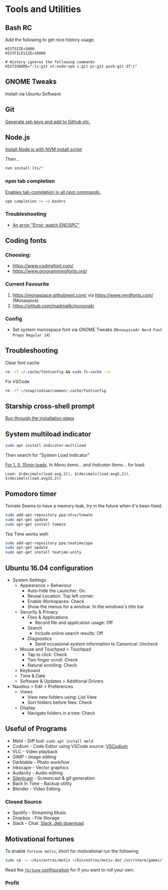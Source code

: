 # Tools and Utilities

## Bash RC

Add the following to get nice history usage.

```
HISTSIZE=5000
HISTFILESIZE=10000

# History ignores the following commands
HISTIGNORE=":ls:git st:node:npm i:git pr:git push:git df:c"
```

## GNOME Tweaks

Install via Ubuntu Software

## Git

[Generate ssh keys and add to Github etc.](https://help.github.com/articles/generating-ssh-keys/)

## Node.js

[Install Node.js with NVM install script](https://github.com/creationix/nvm#install-script)

Then...

```bash
nvm install lts/*
```

### npm tab completion

[Enables tab-completion in all npm commands.](https://docs.npmjs.com/cli/v7/commands/npm-completion)

```bash
npm completion >> ~/.bashrc
```

### Troubleshooting

- [An error "Error: watch ENOSPC"](https://github.com/remy/nodemon/issues/214#issuecomment-114362402)

## Coding fonts

### Choosing:

- https://www.codingfont.com/
- https://www.programmingfonts.org/

### Current Favourite

1. https://monaspace.githubnext.com/ via https://www.nerdfonts.com/ (Monaspice)
2. https://github.com/madmalik/mononoki

### Config

- Set system monospace font via GNOME Tweaks (`MonaspiceAr Nerd Font Propo Regular 14`)

## Troubleshooting

Clear font cache

```bash
rm -rf ~/.cache/fontconfig && sudo fc-cache -rv
```

Fix VSCode

```bash
rm -rf ~/snap/codium/common/.cache/fontconfig
```

## Starship cross-shell prompt

[Run through the installation steps](https://starship.rs/guide/#%F0%9F%9A%80-installation)

## System multiload indicator

```bash
sudo apt install indicator-multiload
```

Then search for "System Load Indicator"

[For 1, 5, 15min loads](https://answers.launchpad.net/indicator-multiload/+question/227164). In _Menu items…_ and _Indicator Items…_ for load:

`Load: $(decimals(load.avg,2)), $(decimals(load.avg5,2)), $(decimals(load.avg15,2))`

## Pomodoro timer

Tomate Seems to have a memory leak, try in the future when it's been fixed.

```bash
sudo add-apt-repository ppa:stvs/tomate
sudo apt-get update
sudo apt-get install tomate
```

Tea Time works well:

```bash
sudo add-apt-repository ppa:teatime/ppa
sudo apt-get update
sudo apt-get install teatime-unity
```

## Ubuntu 16.04 configuration

- System Settings
  - Appearance > Behaviour
    - Auto-hide the Launcher: On
    - Reveal Location: Top left corner
    - Enable Workspaces: Check
    - Show the menus for a window: In the windows's title bar
  - Security & Privacy
    - Files & Applications
      - Record file and application usage: Off
    - Search
      - Include online search results: Off
    - Diagnostics
      - Send occasional system information to Canonical: Uncheck
  - Mouse and Touchpad > Touchpad
    - Tap to click: Check
    - Two finger scroll: Check
    - Natural scrolling: Check
  - Keyboard
  - Time & Date
  - Software & Updates > Additional Drivers
- Nautilus > Edit > Preferences
  - Views
    - View new folders using: List View
    - Sort folders before files: Check
  - Display
    - Navigate folders in a tree: Check

## Useful of Programs

- Meld - Diff tool: `sudo apt install meld`
- Codium - Code Editor using VSCode source: [VSCodium](https://vscodium.com/)
- VLC - Video playback
- GIMP - Image editing
- Darktable - Photo workflow
- Inkscape - Vector graphics
- Audacity - Audio editing
- [Silentcast](https://github.com/colinkeenan/silentcast#ubuntu-linux-full-install) - Screencast & gif generation
- Back In Time - Backup utility
- Blender - Video Editing

### Closed Source

- Spotify - Streaming Music
- Dropbox - File Storage
- Slack - Chat: [Slack .deb download](https://slack.com/downloads)

## Motivational fortunes

To enable `fortune motiv`, short for motivational run the following:

```bash
sudo cp -v ~/bin/extras/motiv ~/bin/extras/motiv.dat /usr/share/games/fortunes/
```

Read the [`fortune` configuration](http://www.linuxandlife.com/2011/08/fortune-wolderful-application-to-make.html) for if you want to roll your own.

### Profit
